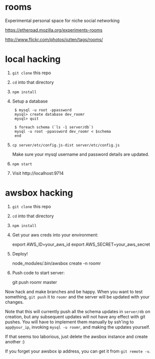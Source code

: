 rooms
=====

Experimental personal space for niche social networking

https://etherpad.mozilla.org/experiments-rooms

http://www.flickr.com/photos/ozten/tags/rooms/

local hacking
=============

1. `git clone` this repo
2. `cd` into that directory
3. `npm install`
4. Setup a database

        $ mysql -u root -ppassword
        mysql> create database dev_roomr
        mysql> quit

        $ foreach schema (`ls -1 server/db`)
        mysql -u root -ppassword dev_roomr < $schema
        end


5. `cp server/etc/config.js-dist server/etc/config.js`

    Make sure your mysql username and password details are updated.

6. `npm start`
7. Visit http://localhost:9714

awsbox hacking
==============

1. `git clone` this repo
2. `cd` into that directory
3. `npm install`
4. Get your aws creds into your environment:

    export AWS_ID=your_aws_id
    export AWS_SECRET=your_aws_secret

5. Deploy!

    node_modules/.bin/awsbox create -n roomr

6. Push code to start server:

    git push roomr master

Now hack and make branches and be happy.  When you want to test something, `git
push` it to `roomr` and the server will be updated with your changes.

Note that this will currently push all the schema updates in `server/db` on
creation, but any subsequent updates will not have any effect with git pushes.
You will have to implement them manually by ssh'ing to `app@your_ip`, invoking
`mysql -u roomr`, and making the updates yourself.

If that seems too laborious, just delete the awsbox instance and create another :)

If you forget your awsbox ip address, you can get it from `git remote -v`.




